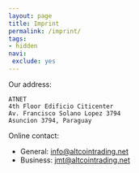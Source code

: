 ```yaml
---
layout: page
title: Imprint
permalink: /imprint/
tags:
- hidden
navi:
 exclude: yes
---
```


Our address:

```
ATNET
4th Floor Edificio Citicenter
Av. Francisco Solano Lopez 3794
Asuncion 3794, Paraguay
```

Online contact:

* General: info@altcointrading.net
* Business: jmt@altcointrading.net
